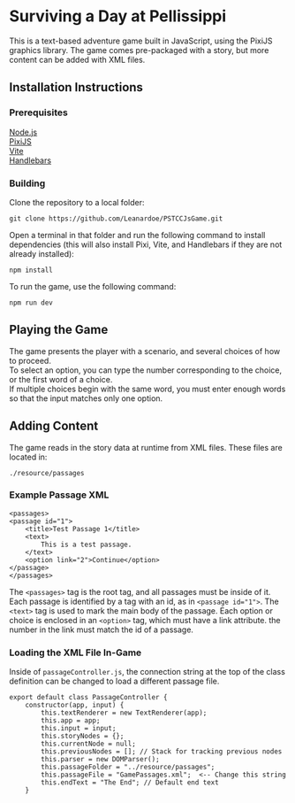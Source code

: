 # Surviving a Day at Pellissippi

This is a text-based adventure game built in JavaScript, using the PixiJS graphics library.  The game comes pre-packaged with a story, but more content can be added with XML files.

## Installation Instructions

### Prerequisites

[Node.js](https://nodejs.org/en) <br />
[PixiJS](https://pixijs.com/) <br />
[Vite](https://vite.dev/) <br />
[Handlebars](https://handlebarsjs.com)

### Building

Clone the repository to a local folder:
```
git clone https://github.com/Leanardoe/PSTCCJsGame.git
```

Open a terminal in that folder and run the following command to install dependencies (this will also install Pixi, Vite, and Handlebars if they are not already installed):
```
npm install
```

To run the game, use the following command:
```
npm run dev
```

## Playing the Game

The game presents the player with a scenario, and several choices of how to proceed.  
To select an option, you can type the number corresponding to the choice, or the first word of a choice.  
If multiple choices begin with the same word, you must enter enough words so that the input matches only one option.

## Adding Content

The game reads in the story data at runtime from XML files.  These files are located in:
```
./resource/passages
```

### Example Passage XML

```
<passages>
<passage id="1">
    <title>Test Passage 1</title>
    <text>
        This is a test passage.
    </text>
    <option link="2">Continue</option>
</passage>
</passages>
```

The `<passages>` tag is the root tag, and all passages must be inside of it.
Each passage is identified by a tag with an id, as in `<passage id="1">`.
The `<text>` tag is used to mark the main body of the passage.
Each option or choice is enclosed in an `<option>` tag, which must have a link attribute.  the number in the link must match the id of a passage.

### Loading the XML File In-Game

Inside of `passageController.js`, the connection string at the top of the class definition can be changed to load a different passage file.

```
export default class PassageController {
    constructor(app, input) {
        this.textRenderer = new TextRenderer(app);
        this.app = app;
        this.input = input;
        this.storyNodes = {};
        this.currentNode = null;
        this.previousNodes = []; // Stack for tracking previous nodes
        this.parser = new DOMParser();
        this.passageFolder = "../resource/passages";
        this.passageFile = "GamePassages.xml";  <-- Change this string
        this.endText = "The End"; // Default end text
    }
```
